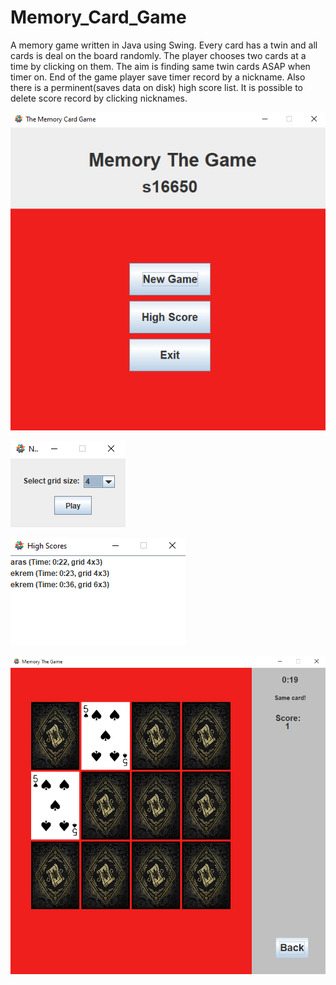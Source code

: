 # Memory_Card_Game
A memory game written in Java using Swing.
Every card has a twin and all cards is deal on the board randomly. 
The player chooses two cards at a time by clicking on them. The aim is finding same twin cards ASAP when timer on. End of the game player save timer record by a nickname. Also there is a perminent(saves data on disk) high score list. It is possible to delete score record by clicking nicknames.

![Alt text](img/s1.png)
 
![Alt text](img/s2.png) 
  
![Alt text](img/s4.png) 

![Alt text](img/s3.png) 
